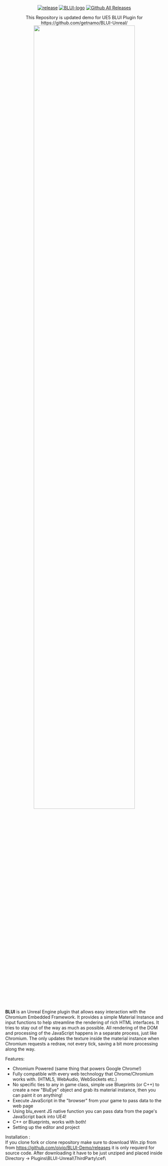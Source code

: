 <p dir="auto" align="center">
  <a href="https://github.com/getnamo/BLUI-Unreal/releases">
<img src="https://camo.githubusercontent.com/69cced9981121f9c9f0c12493cb9eef88fed4a9912be16b6c412a5a61ba6b231/68747470733a2f2f696d672e736869656c64732e696f2f6769746875622f72656c656173652f6765746e616d6f2f424c55492e7376673f7374796c653d666c61742d737175617265" alt="release" data-canonical-src="https://img.shields.io/github/release/getnamo/BLUI.svg?style=flat-square" style="max-width: 100%;"></a>
<a target="_blank" rel="noopener noreferrer nofollow" href="https://cloud.githubusercontent.com/assets/1334174/5969395/201a1202-a7f1-11e4-98a4-12bc6793f830.png"><img src="https://cloud.githubusercontent.com/assets/1334174/5969395/201a1202-a7f1-11e4-98a4-12bc6793f830.png" alt="BLUI-logo" style="max-width: 100%;"></a>
<a href="https://github.com/getnamo/BLUI-Unreal/releases"><img src="https://camo.githubusercontent.com/45cd18b2a50b8fb9d4de5c66b850b1ea1cff429e94caec9d4949e7603ea5f186/68747470733a2f2f696d672e736869656c64732e696f2f6769746875622f646f776e6c6f6164732f6765746e616d6f2f424c55492d556e7265616c2f746f74616c2e737667" alt="Github All Releases" data-canonical-src="https://img.shields.io/github/downloads/getnamo/BLUI-Unreal/total.svg" style="max-width: 100%;"></a>
</p>

<p dir="auto" align="center">
  This Repository is updated demo for UE5 BLUI Plugin for https://github.com/getnamo/BLUI-Unreal/ 

  <img src="https://github.com/user-attachments/assets/04fbe2ed-8d89-4c6a-9f14-50ce612951ee" align="center" width="80%" height="80%">
</p>

<b>BLUI</b> is an Unreal Engine plugin that allows easy interaction with the Chromium Embedded Framework. It provides a simple Material Instance and input functions to help streamline the rendering of rich HTML interfaces.
It tries to stay out of the way as much as possible. All rendering of the DOM and processing of the JavaScript happens in a separate process, just like Chromium. 
The only updates the texture inside the material instance when Chromium requests a redraw, not every tick, saving a bit more processing along the way.

Features:
- Chromium Powered (same thing that powers Google Chrome!)
- Fully compatible with every web technology that Chrome/Chromium works with. (HTML5, WebAudio, WebSockets etc.)
- No specific ties to any in game class, simple use Blueprints (or C++) to create a new "BluEye" object and grab its material instance, then you can paint it on anything!
- Execute JavaScript in the "browser" from your game to pass data to the web page
- Using blu_event JS native function you can pass data from the page's JavaScript back into UE4!
- C++ or Blueprints, works with both!
- Setting up the editor and project

Installation :</br>
If you clone fork or clone repository make sure to download Win.zip from from https://github.com/oivio/BLUI-Demo/releases it is only requierd for source code.
After downloading it have to be just unziped and placed inside Directory -> Plugins\BLUI-Unreal\ThirdParty\cef\
